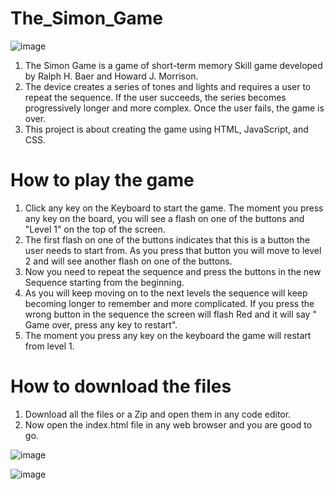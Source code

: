# The_Simon_Game
![image](https://github.com/gautam899/The_Simon_Game/assets/124019261/68c4ae7b-9cec-4329-a04a-a719d55905d3)

1. The Simon Game is a game of short-term memory Skill game developed by Ralph H. Baer and Howard J. Morrison.
2. The device creates a series of tones and lights and requires a user to repeat the sequence. If the user succeeds, the series becomes progressively longer and more complex. Once the user fails, the game is over.
3. This project is about creating the game using HTML, JavaScript, and CSS.

# How to play the game
1. Click any key on the Keyboard to start the game. The moment you press any key on the board, you will see a flash on one of the buttons and "Level 1" on the top of the screen.
2. The first flash on one of the buttons indicates that this is a button the user needs to start from. As you press that button you will move to level 2 and will see another flash on one of the buttons.
3. Now you need to repeat the sequence and press the buttons in the new Sequence starting from the beginning.
4. As you will keep moving on to the next levels the sequence will keep becoming longer to remember and more complicated. If you press the wrong button in the sequence the screen will flash Red and it will say " Game over, press any key to restart".
5. The moment you press any key on the keyboard the game will restart from level 1.

# How to download the files
1. Download all the files or a Zip and open them in any code editor.
2. Now open the index.html file in any web browser and you are good to go.

![image](https://github.com/gautam899/The_Simon_Game/assets/124019261/49984498-b50b-4eb0-99ba-cdc5ee6abb57)

![image](https://github.com/gautam899/The_Simon_Game/assets/124019261/77c236b5-44f0-4c84-bf03-129a71e9973e)


